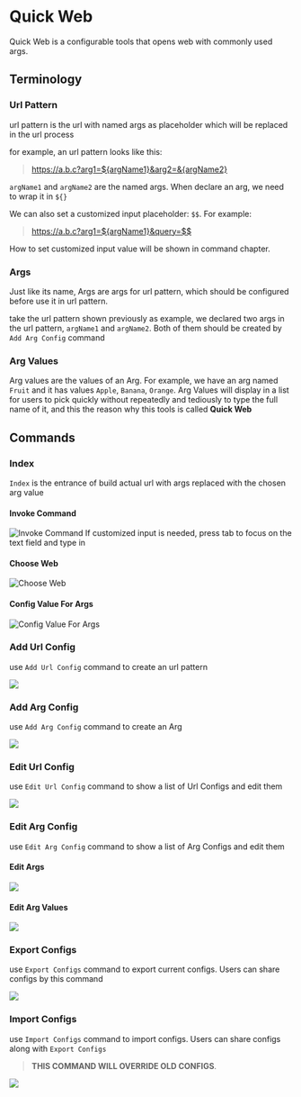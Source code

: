 # Quick Web

Quick Web is a configurable tools that opens web with 
commonly used args.

## Terminology
### Url Pattern
url pattern is the url with named args as placeholder 
which will be replaced in the url process

for example, an url pattern looks like this:


> https://a.b.c?arg1=${argName1}&arg2=&{argName2}

`argName1` and `argName2` are the named args. When declare an arg,
we need to wrap it in `${}`

We can also set a customized input placeholder: `$$`. For example:
> https://a.b.c?arg1=${argName1}&query=$$

How to set customized
input value will be shown in command chapter.

### Args
Just like its name, Args are args for url pattern, which should be
configured before use it in url pattern.

take the url pattern shown previously as example, we declared
two args in the url pattern, `argName1` and `argName2`. Both 
of them should be created by `Add Arg Config` command

### Arg Values
Arg values are the values of an Arg. For example, we have an arg named
`Fruit` and it has values `Apple`, `Banana`, `Orange`. Arg Values will display
in a list for users to pick quickly without repeatedly and tediously to type
the full name of it, and this the reason why this tools is called **Quick Web** 


## Commands
### Index
`Index` is the entrance of build actual url with args replaced with the
chosen arg value

#### Invoke Command
![Invoke Command](./assets/readme_imgs/index1.png)
If customized input is needed, press tab to focus on the text field and 
type in
#### Choose Web
![Choose Web](./assets/readme_imgs/index2.png)
#### Config Value For Args
![Config Value For Args](./assets/readme_imgs/index3.png)

### Add Url Config
use `Add Url Config` command to create an url pattern

![](./assets/readme_imgs/add_url_page.png)

### Add Arg Config
use `Add Arg Config` command to create an Arg

![](./assets/readme_imgs/add_arg_page.png)


### Edit Url Config
use `Edit Url Config` command to show a list of Url Configs and edit them

![](./assets/readme_imgs/edit_url_list.png)

### Edit Arg Config
use `Edit Arg Config` command to show a list of Arg Configs and edit them

#### Edit Args
![](./assets/readme_imgs/edit_arg_list.png)
#### Edit Arg Values
![](./assets/readme_imgs/edit_arg_value_list.png)

### Export Configs
use `Export Configs` command to export current configs. Users can share
configs by this command

![](./assets/readme_imgs/export_configs.png)

### Import Configs
use `Import Configs` command to import configs.
Users can share configs along with `Export Configs`
> **THIS COMMAND WILL OVERRIDE OLD CONFIGS**.

![](./assets/readme_imgs/import_configs.png)
